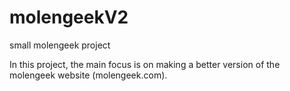 # molengeekV2
small molengeek project

In this project, the main focus is on making a better version of the molengeek website (molengeek.com).
